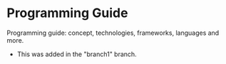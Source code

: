 # Programming Guide
Programming guide: concept, technologies, frameworks, languages and more.

- This was added in the "branch1" branch.
